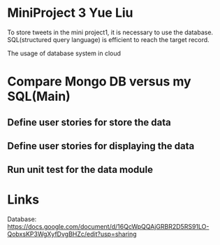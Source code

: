 MiniProject 3 Yue Liu
===
<p> To store tweets in the mini project1, it is necessary to use the database. SQL(structured query language) is efficient to reach the target record. <p> 
  
<p> The usage of database system in cloud <p>

Compare Mongo DB versus my SQL(Main)
===

Define user stories for store the data
---

Define user stories for displaying the data
---

Run unit test for the data module
---

Links
===

Database:
https://docs.google.com/document/d/16QcWpQQAjGRBR2D5RS91LO-QobxsKP3WgXyfDvgBHZc/edit?usp=sharing
